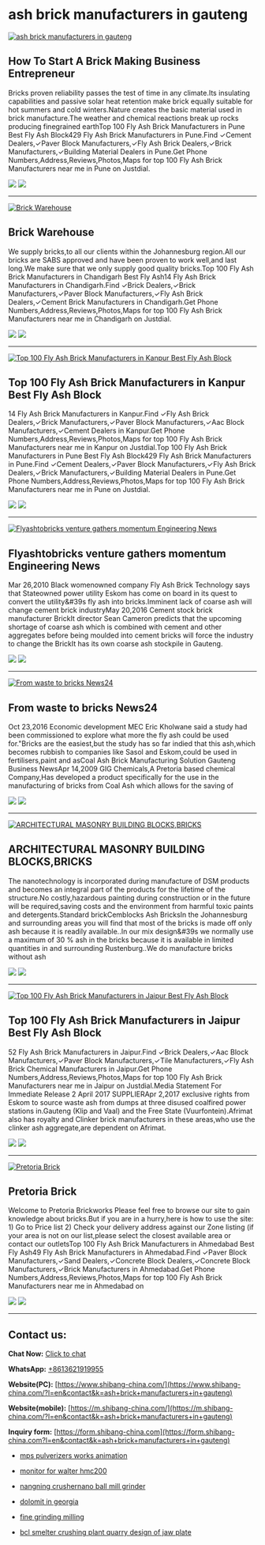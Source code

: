 # ash brick manufacturers in gauteng

<a href="https://swt.shibang-china.com/?l=en&img&k=ash+brick+manufacturers+in+gauteng" target="_blank">![ash brick manufacturers in gauteng](http://static.shibang-china.com/all-800x300/290.jpg)</a>

## How To Start A Brick Making Business Entrepreneur
Bricks proven reliability passes the test of time in any climate.Its insulating capabilities and passive solar heat retention make brick equally suitable for hot summers and cold winters.Nature creates the basic material used in brick manufacture.The weather and chemical reactions break up rocks producing finegrained earthTop 100 Fly Ash Brick Manufacturers in Pune Best Fly Ash Block429 Fly Ash Brick Manufacturers in Pune.Find ✓Cement Dealers,✓Paver Block Manufacturers,✓Fly Ash Brick Dealers,✓Brick Manufacturers,✓Building Material Dealers in Pune.Get Phone Numbers,Address,Reviews,Photos,Maps for top 100 Fly Ash Brick Manufacturers near me in Pune on Justdial.


<a href="https://whatsapp.shibangsoft.com/WhatsApp.php" target="_blank" title="WhatsApp">![](http://static.shibang-china.com/icon/whatsapp.png)</a> <a href="https://swt.shibang-china.com/?l=en&icon&k=ash+brick+manufacturers+in+gauteng" target="_blank">![](http://static.shibang-china.com/icon/chat-en.png)</a>

---

<a href="https://swt.shibang-china.com/?l=en&img&k=ash+brick+manufacturers+in+gauteng" target="_blank">![Brick Warehouse](http://static.shibang-china.com/all-800x300/663.jpg)</a>

## Brick Warehouse
We supply bricks,to all our clients within the Johannesburg region.All our bricks are SABS approved and have been proven to work well,and last long.We make sure that we only supply good quality bricks.Top 100 Fly Ash Brick Manufacturers in Chandigarh Best Fly Ash14 Fly Ash Brick Manufacturers in Chandigarh.Find ✓Brick Dealers,✓Brick Manufacturers,✓Paver Block Manufacturers,✓Fly Ash Brick Dealers,✓Cement Brick Manufacturers in Chandigarh.Get Phone Numbers,Address,Reviews,Photos,Maps for top 100 Fly Ash Brick Manufacturers near me in Chandigarh on Justdial.


<a href="https://whatsapp.shibangsoft.com/WhatsApp.php" target="_blank" title="WhatsApp">![](http://static.shibang-china.com/icon/whatsapp.png)</a> <a href="https://swt.shibang-china.com/?l=en&icon&k=ash+brick+manufacturers+in+gauteng" target="_blank">![](http://static.shibang-china.com/icon/chat-en.png)</a>

---

<a href="https://swt.shibang-china.com/?l=en&img&k=ash+brick+manufacturers+in+gauteng" target="_blank">![Top 100 Fly Ash Brick Manufacturers in Kanpur Best Fly Ash Block](http://static.shibang-china.com/all-800x300/378.jpg)</a>

## Top 100 Fly Ash Brick Manufacturers in Kanpur Best Fly Ash Block
14 Fly Ash Brick Manufacturers in Kanpur.Find ✓Fly Ash Brick Dealers,✓Brick Manufacturers,✓Paver Block Manufacturers,✓Aac Block Manufacturers,✓Cement Dealers in Kanpur.Get Phone Numbers,Address,Reviews,Photos,Maps for top 100 Fly Ash Brick Manufacturers near me in Kanpur on Justdial.Top 100 Fly Ash Brick Manufacturers in Pune Best Fly Ash Block429 Fly Ash Brick Manufacturers in Pune.Find ✓Cement Dealers,✓Paver Block Manufacturers,✓Fly Ash Brick Dealers,✓Brick Manufacturers,✓Building Material Dealers in Pune.Get Phone Numbers,Address,Reviews,Photos,Maps for top 100 Fly Ash Brick Manufacturers near me in Pune on Justdial.


<a href="https://whatsapp.shibangsoft.com/WhatsApp.php" target="_blank" title="WhatsApp">![](http://static.shibang-china.com/icon/whatsapp.png)</a> <a href="https://swt.shibang-china.com/?l=en&icon&k=ash+brick+manufacturers+in+gauteng" target="_blank">![](http://static.shibang-china.com/icon/chat-en.png)</a>

---

<a href="https://swt.shibang-china.com/?l=en&img&k=ash+brick+manufacturers+in+gauteng" target="_blank">![Flyashtobricks venture gathers momentum Engineering News](http://static.shibang-china.com/all-800x300/197.jpg)</a>

## Flyashtobricks venture gathers momentum Engineering News
Mar 26,2010 Black womenowned company Fly Ash Brick Technology says that Stateowned power utility Eskom has come on board in its quest to convert the utility&#39s fly ash into bricks.Imminent lack of coarse ash will change cement brick industryMay 20,2016 Cement stock brick manufacturer BrickIt director Sean Cameron predicts that the upcoming shortage of coarse ash which is combined with cement and other aggregates before being moulded into cement bricks will force the industry to change the BrickIt has its own coarse ash stockpile in Gauteng.


<a href="https://whatsapp.shibangsoft.com/WhatsApp.php" target="_blank" title="WhatsApp">![](http://static.shibang-china.com/icon/whatsapp.png)</a> <a href="https://swt.shibang-china.com/?l=en&icon&k=ash+brick+manufacturers+in+gauteng" target="_blank">![](http://static.shibang-china.com/icon/chat-en.png)</a>

---

<a href="https://swt.shibang-china.com/?l=en&img&k=ash+brick+manufacturers+in+gauteng" target="_blank">![From waste to bricks News24](http://static.shibang-china.com/all-800x300/309.jpg)</a>

## From waste to bricks News24
Oct 23,2016 Economic development MEC Eric Kholwane said a study had been commissioned to explore what more the fly ash could be used for."Bricks are the easiest,but the study has so far indied that this ash,which becomes rubbish to companies like Sasol and Eskom,could be used in fertilisers,paint and asCoal Ash Brick Manufacturing Solution Gauteng Business NewsApr 14,2009 GIG Chemicals,A Pretoria based chemical Company,Has developed a product specifically for the use in the manufacturing of bricks from Coal Ash which allows for the saving of


<a href="https://whatsapp.shibangsoft.com/WhatsApp.php" target="_blank" title="WhatsApp">![](http://static.shibang-china.com/icon/whatsapp.png)</a> <a href="https://swt.shibang-china.com/?l=en&icon&k=ash+brick+manufacturers+in+gauteng" target="_blank">![](http://static.shibang-china.com/icon/chat-en.png)</a>

---

<a href="https://swt.shibang-china.com/?l=en&img&k=ash+brick+manufacturers+in+gauteng" target="_blank">![ARCHITECTURAL MASONRY BUILDING BLOCKS,BRICKS](http://static.shibang-china.com/all-800x300/2.jpg)</a>

## ARCHITECTURAL MASONRY BUILDING BLOCKS,BRICKS
The nanotechnology is incorporated during manufacture of DSM products and becomes an integral part of the products for the lifetime of the structure.No costly,hazardous painting during construction or in the future will be required,saving costs and the environment from harmful toxic paints and detergents.Standard brickCemblocks Ash BricksIn the Johannesburg and surrounding areas you will find that most of the bricks is made off only ash because it is readily available.​.In our mix design&#39s we normally use a maximum of 30 % ash in the bricks because it is available in limited quantities in and surrounding Rustenburg.​.We do manufacture bricks without ash


<a href="https://whatsapp.shibangsoft.com/WhatsApp.php" target="_blank" title="WhatsApp">![](http://static.shibang-china.com/icon/whatsapp.png)</a> <a href="https://swt.shibang-china.com/?l=en&icon&k=ash+brick+manufacturers+in+gauteng" target="_blank">![](http://static.shibang-china.com/icon/chat-en.png)</a>

---

<a href="https://swt.shibang-china.com/?l=en&img&k=ash+brick+manufacturers+in+gauteng" target="_blank">![Top 100 Fly Ash Brick Manufacturers in Jaipur Best Fly Ash Block](http://static.shibang-china.com/all-800x300/916.jpg)</a>

## Top 100 Fly Ash Brick Manufacturers in Jaipur Best Fly Ash Block
52 Fly Ash Brick Manufacturers in Jaipur.Find ✓Brick Dealers,✓Aac Block Manufacturers,✓Paver Block Manufacturers,✓Tile Manufacturers,✓Fly Ash Brick Chemical Manufacturers in Jaipur.Get Phone Numbers,Address,Reviews,Photos,Maps for top 100 Fly Ash Brick Manufacturers near me in Jaipur on Justdial.Media Statement For Immediate Release 2 April 2017 SUPPLIERApr 2,2017 exclusive rights from Eskom to source waste ash from dumps at three disused coalfired power stations in.Gauteng (Klip and Vaal) and the Free State (Vuurfontein).Afrimat also has royalty and Clinker brick manufacturers in these areas,who use the clinker ash aggregate,are dependent on Afrimat.


<a href="https://whatsapp.shibangsoft.com/WhatsApp.php" target="_blank" title="WhatsApp">![](http://static.shibang-china.com/icon/whatsapp.png)</a> <a href="https://swt.shibang-china.com/?l=en&icon&k=ash+brick+manufacturers+in+gauteng" target="_blank">![](http://static.shibang-china.com/icon/chat-en.png)</a>

---

<a href="https://swt.shibang-china.com/?l=en&img&k=ash+brick+manufacturers+in+gauteng" target="_blank">![Pretoria Brick](http://static.shibang-china.com/all-800x300/1493.jpg)</a>

## Pretoria Brick
Welcome to Pretoria Brickworks Please feel free to browse our site to gain knowledge about bricks.But if you are in a hurry,here is how to use the site: 1) Go to Price list 2) Check your delivery address against our Zone listing (if your area is not on our list,please select the closest available area or contact our outletsTop 100 Fly Ash Brick Manufacturers in Ahmedabad Best Fly Ash49 Fly Ash Brick Manufacturers in Ahmedabad.Find ✓Paver Block Manufacturers,✓Sand Dealers,✓Concrete Block Dealers,✓Concrete Block Manufacturers,✓Brick Manufacturers in Ahmedabad.Get Phone Numbers,Address,Reviews,Photos,Maps for top 100 Fly Ash Brick Manufacturers near me in Ahmedabad on


<a href="https://whatsapp.shibangsoft.com/WhatsApp.php" target="_blank" title="WhatsApp">![](http://static.shibang-china.com/icon/whatsapp.png)</a> <a href="https://swt.shibang-china.com/?l=en&icon&k=ash+brick+manufacturers+in+gauteng" target="_blank">![](http://static.shibang-china.com/icon/chat-en.png)</a>

---
## Contact us:

**Chat Now:** [Click to chat](https://swt.shibang-china.com?l=en&contact&k=ash+brick+manufacturers+in+gauteng)

**WhatsApp:**  [+8613621919955](https://whatsapp.shibangsoft.com/WhatsApp.php)

**Website(PC):** [https://www.shibang-china.com/](https://www.shibang-china.com/?l=en&contact&k=ash+brick+manufacturers+in+gauteng)

**Website(mobile):** [https://m.shibang-china.com/](https://m.shibang-china.com/?l=en&contact&k=ash+brick+manufacturers+in+gauteng)

**Inquiry form:** [https://form.shibang-china.com](https://form.shibang-china.com?l=en&contact&k=ash+brick+manufacturers+in+gauteng)

* [mps pulverizers works animation](../120/mps%20pulverizers%20works%20animation.md)

* [monitor for walter hmc200](../114/monitor%20for%20walter%20hmc200.md)

* [nangning crushernano ball mill grinder](../111/nangning%20crushernano%20ball%20mill%20grinder.md)

* [dolomit in georgia](../117/dolomit%20in%20georgia.md)

* [fine grinding milling](../112/fine%20grinding%20milling.md)

* [bcl smelter crushing plant quarry design of jaw plate](../122/bcl%20smelter%20crushing%20plant%20quarry%20design%20of%20jaw%20plate.md)